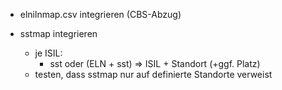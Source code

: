 * elnilnmap.csv integrieren (CBS-Abzug)

* sstmap integrieren
  * je ISIL:
    * sst oder (ELN + sst) => ISIL + Standort (+ggf. Platz)
  * testen, dass sstmap nur auf definierte Standorte verweist
